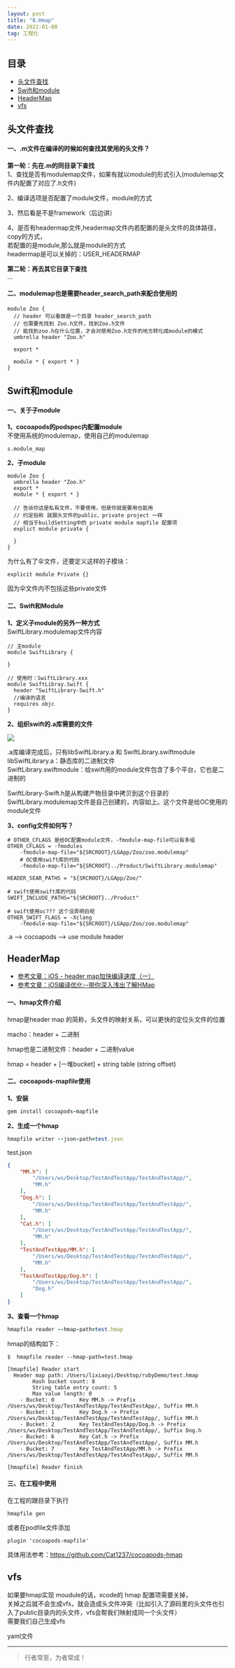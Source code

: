 ```yaml
---
layout: post
title: "8.Hmap"
date: 2022-01-08
tag: 工程化
---
```



## 目录
- [头文件查找](#content1)   
- [Swift和module](#content2)   
- [HeaderMap](#content3)   
- [vfs](#content4)   





<!-- ************************************************ -->
## <a id="content1">头文件查找</a>

#### **一、.m文件在编译的时候如何查找其使用的头文件？**    

**第一轮：先在.m的同目录下查找**   
1、查找是否有modulemap文件，如果有就以module的形式引入(modulemap文件内配置了对应了.h文件)   

2、编译选项是否配置了module文件，module的方式    

3、然后看是不是framework（后边讲）   

4、是否有headermap文件,headermap文件内若配置的是头文件的具体路径，copy的方式，   
若配置的是module,那么就是module的方式         
headermap是可以关掉的：USER_HEADERMAP  

**第二轮：再去其它目录下查找**     
...


  
#### **二、modulemap也是需要header_search_path来配合使用的**    
```
module Zoo {
  // header 可以看做是一个目录 header_search_path
  // 也需要先找到 Zoo.h文件，找到Zoo.h文件
  // 能找到zoo.h在什么位置，才会对使用Zoo.h文件的地方转化成module的模式
  umbrella header "Zoo.h"

  export *

  module * { export * }
}
```


<!-- ************************************************ -->
## <a id="content2">Swift和module</a>


#### **一、关于子module**    

**1、cocoapods的podspec内配置module**   
不使用系统的modulemap，使用自己的modulemap           
```
s.module_map
```

**2、子module**         
```
module Zoo {
  umbrella header "Zoo.h"
  export *
  module * { export * }

  // 告诉你这是私有文件，不要使用，但是你就是要用也能用
  // 约定俗称 就跟头文件的public、private project 一样
  // 相当于buildSetting中的 private module mapfile 配置项
  explict module private {

  }
}
```

为什么有了伞文件，还要定义这样的子模块：   
```shell
explicit module Private {}    
```
因为伞文件内不包括这些private文件    


#### **二、Swift和Module**    

**1、定义子module的另外一种方式**       
SwiftLibrary.modulemap文件内容
```
// 主module
module SwiftLibrary {

}

// 使用时：SwiftLibrary.xxx
module SwiftLibray.Swift {
  header "SwiftLibrary-Swift.h"
  //编译的语言
  requires objc
}
```

**2、组织swift的.a库需要的文件**    

<img src="/images/project/32.png">

.a库编译完成后，只有libSwiftLibrary.a 和 SwiftLibrary.swiftmodule    
libSwiftLibrary.a：静态库的二进制文件   
SwiftLibrary.swiftmodule：给swift用的module文件包含了多个平台，它也是二进制的    

SwiftLibrary-Swift.h是从构建产物目录中拷贝到这个目录的   
SwiftLibrary.modulemap文件是自己创建的，内容如上。这个文件是给OC使用的module文件         



**3、config文件如何写？**   

```shell
# OTHER_CFLAGS 是给OC配置module文件，-fmodule-map-file可以有多组  
OTHER_CFLAGS = -fmodules
    -fmodule-map-file="${SRCROOT}/LGApp/Zoo/zoo.modulemap"
    # OC使用swift库的代码
    -fmodule-map-file="${SRCROOT}../Product/SwiftLibrary.modulemap"

HEADER_SEAR_PATHS = "${SRCROOT}/LGApp/Zoo/"

# swift使用swift库的代码
SWIFT_INCLUDE_PATHS="${SRCROOT}../Product"

# swift使用oc??? 这个没弄明白呢
OTHER_SWIFT_FLAGS = -Xclang
    -fmodule-map-file="${SRCROOT}/LGApp/Zoo/zoo.modulemap"
```

.a --> cocoapods --> use module header  


<!-- ************************************************ -->
## <a id="content3">HeaderMap</a>

- [参考文章：iOS - header map加快编译速度（一）](https://juejin.cn/post/7125129899680989215)
- [参考文章：iOS编译优化--带你深入浅出了解HMap](https://www.jianshu.com/p/afd1b0edb43a)



#### **一、hmap文件介绍**    

hmap是header map 的简称，头文件的映射关系，可以更快的定位头文件的位置    

macho：header + 二进制  

hmap也是二进制文件：header + 二进制value  

hmap = header + [一堆bucket] + string table (string offset)


#### **二、cocoapods-mapfile使用**   

**1、安装**   
```ruby
gem install cocoapods-mapfile
```

**2、生成一个hmap**    
```ruby
hmapfile writer --json-path=test.json
```

test.json       
```json
{
    "MM.h": [
        "/Users/ws/Desktop/TestAndTestApp/TestAndTestApp/",
        "MM.h"
    ],
    "Dog.h": [
        "/Users/ws/Desktop/TestAndTestApp/TestAndTestApp/",
        "MM.h"
    ],
    "Cat.h": [
        "/Users/ws/Desktop/TestAndTestApp/TestAndTestApp/",
        "MM.h"
    ],
    "TestAndTestApp/MM.h": [
        "/Users/ws/Desktop/TestAndTestApp/TestAndTestApp/",
        "MM.h"
    ],
    "TestAndTestApp/Dog.h": [
        "/Users/ws/Desktop/TestAndTestApp/TestAndTestApp/",
        "Dog.h"
    ]
}
```

**3、查看一个hmap**   
```ruby
hmapfile reader --hmap-path=test.hmap   
```

hmap的结构如下：
```shell
$  hmapfile reader --hmap-path=test.hmap

[hmapfile] Reader start
  Header map path: /Users/lixiaoyi/Desktop/rubyDemo/test.hmap
        Hash bucket count: 8
        String table entry count: 5
        Max value length: 0
	- Bucket: 0        Key MM.h -> Prefix /Users/ws/Desktop/TestAndTestApp/TestAndTestApp/, Suffix MM.h
	- Bucket: 1        Key Dog.h -> Prefix /Users/ws/Desktop/TestAndTestApp/TestAndTestApp/, Suffix MM.h
	- Bucket: 2        Key TestAndTestApp/Dog.h -> Prefix /Users/ws/Desktop/TestAndTestApp/TestAndTestApp/, Suffix Dog.h
	- Bucket: 6        Key Cat.h -> Prefix /Users/ws/Desktop/TestAndTestApp/TestAndTestApp/, Suffix MM.h
	- Bucket: 7        Key TestAndTestApp/MM.h -> Prefix /Users/ws/Desktop/TestAndTestApp/TestAndTestApp/, Suffix MM.h

[hmapfile] Reader finish
```


#### **三、在工程中使用**

在工程的跟目录下执行   
```shell
hmapfile gen
```

或者在podfile文件添加    
```shell
plugin 'cocoapods-mapfile'
```

具体用法参考：<a href="https://github.com/Cat1237/cocoapods-hmap">https://github.com/Cat1237/cocoapods-hmap</a>



<!-- ************************************************ -->
## <a id="content4">vfs</a>



如果要hmap实现 moudule的话，xcode的 hmap 配置项需要关掉，    
关掉之后就不会生成vfs，就会造成头文件冲突（比如引入了源码里的头文件也引入了public目录内的头文件，vfs会帮我们映射成同一个头文件）   
需要我们自己生成vfs   


yaml文件   



----------
>  行者常至，为者常成！



